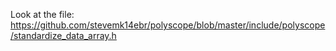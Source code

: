 Look at the file: https://github.com/stevemk14ebr/polyscope/blob/master/include/polyscope/standardize_data_array.h
